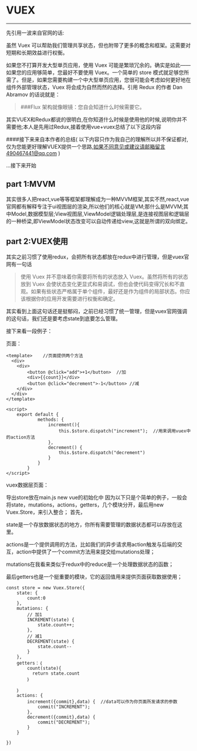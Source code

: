 VUEX
=============
- - -

先引用一波来自官网的话:

虽然 Vuex 可以帮助我们管理共享状态，但也附带了更多的概念和框架。这需要对短期和长期效益进行权衡。

如果您不打算开发大型单页应用，使用 Vuex 可能是繁琐冗余的。确实是如此——如果您的应用够简单，您最好不要使用 Vuex。一个简单的 store 模式就足够您所需了。但是，如果您需要构建一个中大型单页应用，您很可能会考虑如何更好地在组件外部管理状态，Vuex 将会成为自然而然的选择。引用 Redux 的作者 Dan Abramov 的话说就是：

> ###Flux 架构就像眼镜：您自会知道什么时候需要它。

其实VUEX和Redux都说的很明白,在你知道什么时候是使用他的时候,说明你并不需要他;本人是先用过Redux,接着使用vue+vuex总结了以下这段内容

####接下来来自本作者的总结( 以下内容只作为我自己的理解所以并不保证都对,仅为您能更好理解VUEX提供一个思路,如果不同意见或建议请邮箱留言490467441@qq.com )

...接下来开始




##  part 1:MVVM



其实很多人把react,vue等等框架都理解成为一种MVVM框架,其实不然,react,vue官网都有解释专注于ui视图层的渲染,所以他们的核心就是VM;那什么是MVVM;其中Model,数据模型层;View视图层,ViewModel逻辑处理层,是连接视图层和逻辑层的一种桥梁,即ViewModel状态改变可以自动传递给view,这就是所谓的双向绑定。

##  part 2:VUEX使用

其实之前习惯了使用redux，会把所有状态都放在redux中进行管理，但是vuex官网有一句话   

> 使用 Vuex 并不意味着你需要将所有的状态放入 Vuex。虽然将所有的状态放到 Vuex 会使状态变化更显式和易调试，但也会使代码变得冗长和不直观。如果有些状态严格属于单个组件，最好还是作为组件的局部状态。你应该根据你的应用开发需要进行权衡和确定。

其实看到上面这句话还是挺郁闷，之前已经习惯了统一管理，但是vuex官网强调的这句话，我们还是要考虑state到底要怎么管理。


接下来看一段例子：

页面：

	<template>    //页面提供两个方法
	  <div>
	    <div>
	        <button @click="add">+1</button>  //加
            <div>{{count}}</div>         
	        <button @click="decrement">-1</button> //减
	    </div> 
	  </div>
	</template>

    <script>
	    export default {
		        methods: {
		            increment(){
		                this.$store.dispatch("increment");  //用来调用vuex中的action方法
		            },
		            decrement() {
		                this.$store.dispatch("decrement")
		            }
		        }
		    }
	</script>


    


  vuex数据层页面： 
  
  导出store放在main.js new vue的初始化中 因为以下只是个简单的例子，一般会将state，mutations，actions，getters，几个模块分开，最后用new Vuex.Store，来引入整合；
  首先，
 
  state是一个存放数据状态的地方，你所有需要管理的数据状态都可以存放在这里。

  actions是一个提供调用的方法，比如我们的异步请求用action触发与后端的交互，action中提供了一个commit方法用来提交给mutations处理；

  mutations在我看来类似于redux中的reduce是一个处理数据状态的函数；

  最后getters也是一个挺重要的模块，它的返回值用来提供页面获取数据使用；
  


    const store = new Vuex.Store({
	    state: {
	        count:0
	    },
	    mutations: {
	        // 加1
	        INCREMENT(state) {
	            state.count++;
	        },
	        // 减1
	        DECREMENT(state) {
	            state.count--
	        }
	    },
        getters：｛
            count(state){
              return state.count
            ｝

        ｝
	    actions: {
	        increment({commit},data) {  //data可以作为你页面所发请求的参数
	            commit("INCREMENT");
	        },
	        decrement({commit},data) {
	            commit("DECREMENT");
	        }
	    }

    })












